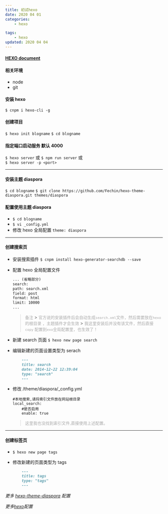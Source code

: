 ```yaml
---
title: 初试hexo
date: 2020 04 01
categories:
    - hexo

tags:
    - hexo
updated: 2020 04 04
---
```


#### [HEXO document](https://hexo.io/zh-cn/do)

#### 相关环境

-   node
-   git

#### 安装 hexo

`$ cnpm i hexo-cli -g`

#### 创建项目

`$ hexo init blogname`
`$ cd blogname`

#### 指定端口启动服务 默认 4000

`$ hexo server` 或
`$ npm run server` 或  
`$ hexo server -p <port>`

---

#### 安装主题 diaspora

`$ cd blogname`
`$ git clone https://github.com/Fechin/hexo-theme-diaspora.git themes/diaspora`

#### 配置使用主题 diaspora

-   `$ cd blogname`
-   `$ vi _config.yml`
-   修改 hexo 全局配置 `theme: diaspora`

---

#### 创建搜索页

-   安装搜索插件
    `$ cnpm install hexo-generator-searchdb --save`

-   配置 hexo 全局配置文件

    ```md
    ... (省略部分)
    search:
    path: search.xml
    field: post
    format: html
    limit: 10000
    ...
    ```

    > <font size= 2 color=#aaaaaa> 备注 </font> >
    > <font size= 2  color=#aaaaaa> 官方说的安装插件后会自动生成`search.xml`文件，然后需要放在`hexo`的根目录 ，主题插件才会生效 </font> > <font size= 2 color=#aaaaaa >我这里安装后并没有该文件，然后直接 `copy`
    > 配置到`exo`全局配置里，也生效了！ </font>

-   新建 search 页面
    `$ hexo new page search`
-   编辑新建的页面设置类型为 serach

    ```md
        ---
        title: search
        date: 2014-12-22 12:39:04
        type: "search"
        ---
    ```

-   修改 /theme/diaspora/\_config.yml

    ```markdowm
    #本地搜索,请将索引文件放在网站根目录
    local_search:
        #是否启用
        enable: true
    ```

    > <font size=2 color=#aaaaaa>这里我也没找到索引文件,直接使用上述配置。</font>

---

#### 创建标签页

-   `$ hexo new page tags`
-   修改新建的页面类型为 tags

    ```md
        ---
        title: tags
        type: "tags"
        ---
    ```

_更多 [hexo-theme-diaspora](https://github.com/Fechin/hexo-theme-diaspora) 配置_

_更多[hexo](https://hexo.io/zh-cn/docs/configuration)配置_

<font size=2 color=#aaaaaa></font>
